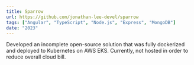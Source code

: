 ```yaml
---
title: Sparrow
url: https://github.com/jonathan-lee-devel/sparrow
tags: ["Angular", "TypeScript", "Node.js", "Express", "MongoDB"]
date: "2023"
---
```


Developed an incomplete open-source solution that was fully dockerized and deployed to Kubernetes on AWS EKS.
Currently, not hosted in order to reduce overall cloud bill.
